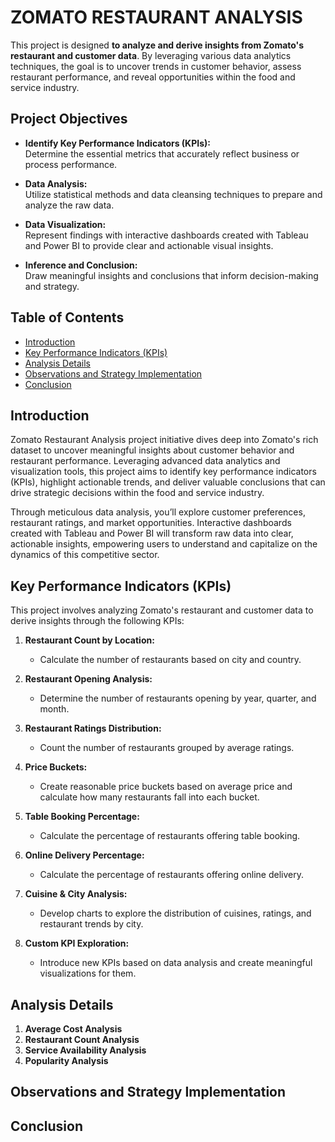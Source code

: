 
# ZOMATO RESTAURANT ANALYSIS
This project is designed **to analyze and derive insights from Zomato's restaurant and customer data**. By leveraging various data analytics techniques, the goal is to uncover trends in customer behavior, assess restaurant performance, and reveal opportunities within the food and service industry.

## Project Objectives

- **Identify Key Performance Indicators (KPIs):**  
  Determine the essential metrics that accurately reflect business or process performance.
  
- **Data Analysis:**  
  Utilize statistical methods and data cleansing techniques to prepare and analyze the raw data.

- **Data Visualization:**  
  Represent findings with interactive dashboards created with Tableau and Power BI to provide clear and actionable visual insights.

- **Inference and Conclusion:**  
  Draw meaningful insights and conclusions that inform decision-making and strategy.

## Table of Contents
- [Introduction](#introduction)
- [Key Performance Indicators (KPIs)](#KeyPerformanceIndicators(KPIs))
- [Analysis Details](#analysisdetails)
- [Observations and Strategy Implementation](#ObservationsandStrategyImplementation)
- [Conclusion](#conclusion)

## Introduction
Zomato Restaurant Analysis project initiative dives deep into Zomato's rich dataset to uncover meaningful insights about customer behavior and restaurant performance. Leveraging advanced data analytics and visualization tools, this project aims to identify key performance indicators (KPIs), highlight actionable trends, and deliver valuable conclusions that can drive strategic decisions within the food and service industry.

Through meticulous data analysis, you’ll explore customer preferences, restaurant ratings, and market opportunities. Interactive dashboards created with Tableau and Power BI will transform raw data into clear, actionable insights, empowering users to understand and capitalize on the dynamics of this competitive sector.

## Key Performance Indicators (KPIs)

This project involves analyzing Zomato's restaurant and customer data to derive insights through the following KPIs:

1. **Restaurant Count by Location:**
   - Calculate the number of restaurants based on city and country.

2. **Restaurant Opening Analysis:**
   - Determine the number of restaurants opening by year, quarter, and month.

3. **Restaurant Ratings Distribution:**
   - Count the number of restaurants grouped by average ratings.

4. **Price Buckets:**
   - Create reasonable price buckets based on average price and calculate how many restaurants fall into each bucket.

5. **Table Booking Percentage:**
   - Calculate the percentage of restaurants offering table booking.

6. **Online Delivery Percentage:**
   - Calculate the percentage of restaurants offering online delivery.

7. **Cuisine & City Analysis:**
   - Develop charts to explore the distribution of cuisines, ratings, and restaurant trends by city.

8. **Custom KPI Exploration:**
    - Introduce new KPIs based on data analysis and create meaningful visualizations for them.

## Analysis Details

1. **Average Cost Analysis**
2. **Restaurant Count Analysis**
3. **Service Availability Analysis**
4. **Popularity Analysis**

## Observations and Strategy Implementation



## Conclusion



